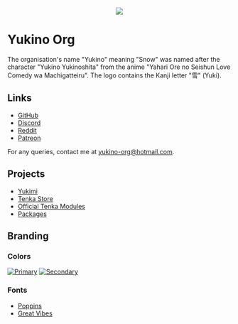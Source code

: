 <br />

<p align="center">
    <img src="https://github.com/yukino-org/media/blob/main/images/gh-banner.png?raw=true">
</p>

# Yukino Org

The organisation's name "Yukino" meaning "Snow" was named after the character "Yukino Yukinoshita" from the anime "Yahari Ore no Seishun Love Comedy wa Machigatteiru". The logo contains the Kanji letter "雪" (Yuki).

## Links

<!-- -   Website: https://yukino-app.github.io (Unavailable) -->
<!-- -   User guide: https://yukino-app.github.io/guides (Unavailable) -->

-   [GitHub](https://github.com/yukino-org)
-   [Discord](https://discord.gg/dUHbfHNUmE)
-   [Reddit](https://www.reddit.com/r/yukino_org)
-   [Patreon](https://patreon.com/yukino_org)

For any queries, contact me at [yukino-org@hotmail.com](mailto:yukino-org@hotmail.com).

## Projects

-   [Yukimi](https://github.com/yukino-org/yukimi)
-   [Tenka Store](https://github.com/yukino-org/tenka-store)
-   [Official Tenka Modules](https://github.com/yukino-org/official-tenka-modules)
-   [Packages](https://github.com/yukino-org/packages)

## Branding

### Colors

[![Primary](https://img.shields.io/badge/Primary-%236366F1-white.svg?style=flat&color=6366F1)](https://img.shields.io/badge/Indigo-%236366F1-white.svg?color=6366F1) [![Secondary](https://img.shields.io/badge/Secondary-%2318181b-white.svg?style=flat&color=18181b)](https://img.shields.io/badge/Indigo-%236366F1-white.svg?color=6366F1)

### Fonts

-   [Poppins](https://fonts.google.com/specimen/Poppins)
-   [Great Vibes](https://fonts.google.com/specimen/Great+Vibes)
